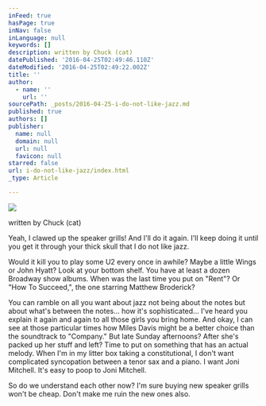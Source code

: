 ```yaml
---
inFeed: true
hasPage: true
inNav: false
inLanguage: null
keywords: []
description: written by Chuck (cat)
datePublished: '2016-04-25T02:49:46.110Z'
dateModified: '2016-04-25T02:49:22.002Z'
title: ''
author:
  - name: ''
    url: ''
sourcePath: _posts/2016-04-25-i-do-not-like-jazz.md
published: true
authors: []
publisher:
  name: null
  domain: null
  url: null
  favicon: null
starred: false
url: i-do-not-like-jazz/index.html
_type: Article

---
```

![](https://the-grid-user-content.s3-us-west-2.amazonaws.com/edb66ef4-5d82-4c12-b9c0-15d74012abec.png)

written by Chuck (cat)

Yeah, I clawed up the speaker grills! And I'll do it again. I'll keep doing it until you get it through your thick skull that I do not like jazz. 

Would it kill you to play some U2 every once in awhile? Maybe a little Wings or John Hyatt? Look at your bottom shelf. You have at least a dozen Broadway show albums. When was the last time you put on "Rent"? Or "How To Succeed,", the one starring Matthew Broderick?

You can ramble on all you want about jazz not being about the notes but about what's between the notes... how it's sophisticated... I've heard you explain it again and again to all those girls you bring home. And okay, I can see at those particular times how Miles Davis might be a better choice than the soundtrack to "Company." But late Sunday afternoons? After she's packed up her stuff and left? Time to put on something that has an actual melody. When I'm in my litter box taking a constitutional, I don't want complicated syncopation between a tenor sax and a piano. I want Joni Mitchell. It's easy to poop to Joni Mitchell. 

So do we understand each other now? I'm sure buying new speaker grills won't be cheap. Don't make me ruin the new ones also.